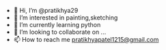- 👋 Hi, I’m @pratikhya29
- 👀 I’m interested in painting,sketching
- 🌱 I’m currently learning python
- 💞️ I’m looking to collaborate on ...
- 📫 How to reach me pratikhyapatel1215@gmail.com

<!---
pratikhya29/pratikhya29 is a ✨ special ✨ repository because its `README.md` (this file) appears on your GitHub profile.
You can click the Preview link to take a look at your changes.
--->
